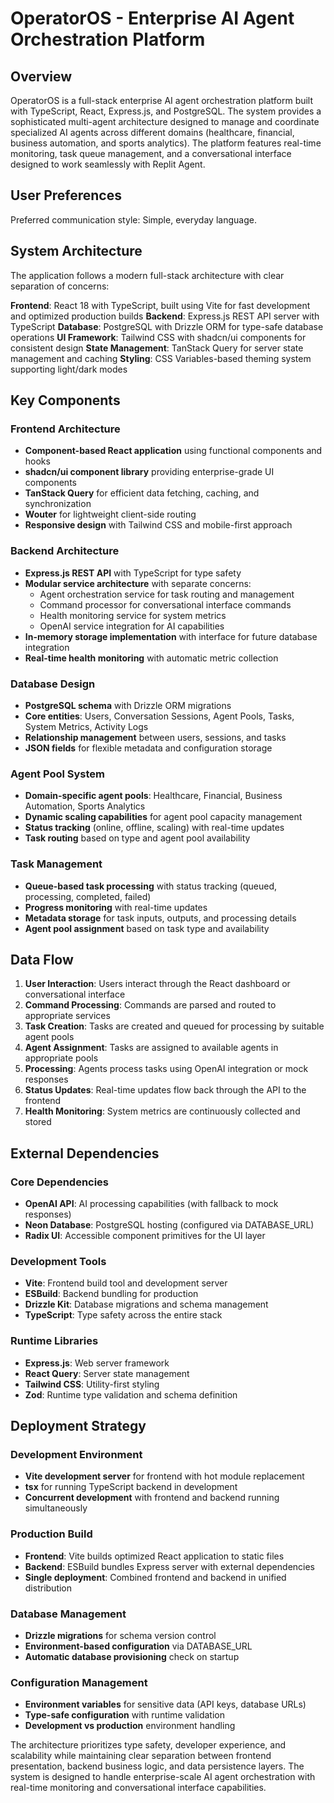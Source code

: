 # OperatorOS - Enterprise AI Agent Orchestration Platform

## Overview

OperatorOS is a full-stack enterprise AI agent orchestration platform built with TypeScript, React, Express.js, and PostgreSQL. The system provides a sophisticated multi-agent architecture designed to manage and coordinate specialized AI agents across different domains (healthcare, financial, business automation, and sports analytics). The platform features real-time monitoring, task queue management, and a conversational interface designed to work seamlessly with Replit Agent.

## User Preferences

Preferred communication style: Simple, everyday language.

## System Architecture

The application follows a modern full-stack architecture with clear separation of concerns:

**Frontend**: React 18 with TypeScript, built using Vite for fast development and optimized production builds
**Backend**: Express.js REST API server with TypeScript
**Database**: PostgreSQL with Drizzle ORM for type-safe database operations
**UI Framework**: Tailwind CSS with shadcn/ui components for consistent design
**State Management**: TanStack Query for server state management and caching
**Styling**: CSS Variables-based theming system supporting light/dark modes

## Key Components

### Frontend Architecture
- **Component-based React application** using functional components and hooks
- **shadcn/ui component library** providing enterprise-grade UI components
- **TanStack Query** for efficient data fetching, caching, and synchronization
- **Wouter** for lightweight client-side routing
- **Responsive design** with Tailwind CSS and mobile-first approach

### Backend Architecture
- **Express.js REST API** with TypeScript for type safety
- **Modular service architecture** with separate concerns:
  - Agent orchestration service for task routing and management
  - Command processor for conversational interface commands
  - Health monitoring service for system metrics
  - OpenAI service integration for AI capabilities
- **In-memory storage implementation** with interface for future database integration
- **Real-time health monitoring** with automatic metric collection

### Database Design
- **PostgreSQL schema** with Drizzle ORM migrations
- **Core entities**: Users, Conversation Sessions, Agent Pools, Tasks, System Metrics, Activity Logs
- **Relationship management** between users, sessions, and tasks
- **JSON fields** for flexible metadata and configuration storage

### Agent Pool System
- **Domain-specific agent pools**: Healthcare, Financial, Business Automation, Sports Analytics
- **Dynamic scaling capabilities** for agent pool capacity management
- **Status tracking** (online, offline, scaling) with real-time updates
- **Task routing** based on type and agent pool availability

### Task Management
- **Queue-based task processing** with status tracking (queued, processing, completed, failed)
- **Progress monitoring** with real-time updates
- **Metadata storage** for task inputs, outputs, and processing details
- **Agent pool assignment** based on task type and availability

## Data Flow

1. **User Interaction**: Users interact through the React dashboard or conversational interface
2. **Command Processing**: Commands are parsed and routed to appropriate services
3. **Task Creation**: Tasks are created and queued for processing by suitable agent pools
4. **Agent Assignment**: Tasks are assigned to available agents in appropriate pools
5. **Processing**: Agents process tasks using OpenAI integration or mock responses
6. **Status Updates**: Real-time updates flow back through the API to the frontend
7. **Health Monitoring**: System metrics are continuously collected and stored

## External Dependencies

### Core Dependencies
- **OpenAI API**: AI processing capabilities (with fallback to mock responses)
- **Neon Database**: PostgreSQL hosting (configured via DATABASE_URL)
- **Radix UI**: Accessible component primitives for the UI layer

### Development Tools
- **Vite**: Frontend build tool and development server
- **ESBuild**: Backend bundling for production
- **Drizzle Kit**: Database migrations and schema management
- **TypeScript**: Type safety across the entire stack

### Runtime Libraries
- **Express.js**: Web server framework
- **React Query**: Server state management
- **Tailwind CSS**: Utility-first styling
- **Zod**: Runtime type validation and schema definition

## Deployment Strategy

### Development Environment
- **Vite development server** for frontend with hot module replacement
- **tsx** for running TypeScript backend in development
- **Concurrent development** with frontend and backend running simultaneously

### Production Build
- **Frontend**: Vite builds optimized React application to static files
- **Backend**: ESBuild bundles Express server with external dependencies
- **Single deployment**: Combined frontend and backend in unified distribution

### Database Management
- **Drizzle migrations** for schema version control
- **Environment-based configuration** via DATABASE_URL
- **Automatic database provisioning** check on startup

### Configuration Management
- **Environment variables** for sensitive data (API keys, database URLs)
- **Type-safe configuration** with runtime validation
- **Development vs production** environment handling

The architecture prioritizes type safety, developer experience, and scalability while maintaining clear separation between frontend presentation, backend business logic, and data persistence layers. The system is designed to handle enterprise-scale AI agent orchestration with real-time monitoring and conversational interface capabilities.